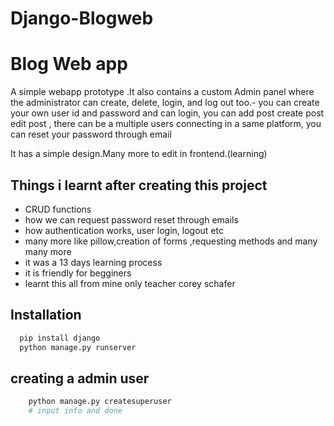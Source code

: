 # Django-Blogweb

# Blog Web app


A simple webapp prototype  .It also contains a custom Admin panel where the administrator can create, delete, login, and log out too.- you can create your own user id and password and can login, you can add post create post edit post , there can be a multiple users connecting in a same platform, you can reset your password through email

It has a simple design.Many more to edit in frontend.(learning)

## Things i learnt after creating this project

- CRUD functions
- how we can request password reset through emails
- how authentication works, user login, logout etc
- many more like pillow,creation of forms ,requesting methods and many many more
- it was a 13 days learning process
- it is friendly for begginers
- learnt this all from mine only teacher corey schafer







## Installation

```bash
  pip install django
  python manage.py runserver   
```
## creating a admin user

```bash
    python manage.py createsuperuser
    # input info and done
    

 ```


